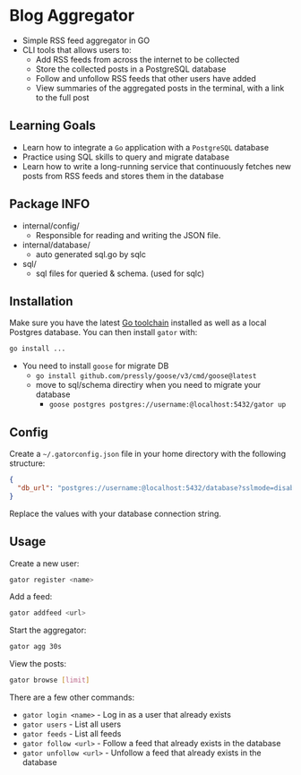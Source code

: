 # Blog Aggregator

- Simple RSS feed aggregator in GO
- CLI tools that allows users to:
  - Add RSS feeds from across the internet to be collected
  - Store the collected posts in a PostgreSQL database
  - Follow and unfollow RSS feeds that other users have added
  - View summaries of the aggregated posts in the terminal,
    with a link to the full post

## Learning Goals

- Learn how to integrate a `Go` application with a `PostgreSQL` database
- Practice using SQL skills to query and migrate database
- Learn how to write a long-running service that continuously fetches new posts
  from RSS feeds and stores them in the database

## Package INFO

- internal/config/
  - Responsible for reading and writing the JSON file.
- internal/database/
  - auto generated sql.go by sqlc
- sql/
  - sql files for queried & schema. (used for sqlc)

## Installation

Make sure you have the latest [Go toolchain](https://golang.org/dl/) installed as well as a local Postgres database. You can then install `gator` with:

```bash
go install ...
```

- You need to install `goose` for migrate DB
  - `go install github.com/pressly/goose/v3/cmd/goose@latest`
  - move to sql/schema directiry when you need to migrate your database
    - `goose postgres postgres://username:@localhost:5432/gator up`

## Config

Create a `~/.gatorconfig.json` file in your home directory with the following structure:

```json
{
  "db_url": "postgres://username:@localhost:5432/database?sslmode=disable"
}
```

Replace the values with your database connection string.

## Usage

Create a new user:

```bash
gator register <name>
```

Add a feed:

```bash
gator addfeed <url>
```

Start the aggregator:

```bash
gator agg 30s
```

View the posts:

```bash
gator browse [limit]
```

There are a few other commands:

- `gator login <name>` - Log in as a user that already exists
- `gator users` - List all users
- `gator feeds` - List all feeds
- `gator follow <url>` - Follow a feed that already exists in the database
- `gator unfollow <url>` - Unfollow a feed that already exists in the database
